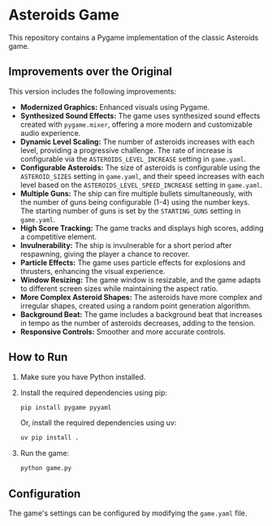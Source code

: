 # Asteroids Game

This repository contains a Pygame implementation of the classic Asteroids game.

## Improvements over the Original

This version includes the following improvements:

*   **Modernized Graphics:** Enhanced visuals using Pygame.
*   **Synthesized Sound Effects:** The game uses synthesized sound effects created with `pygame.mixer`, offering a more modern and customizable audio experience.
*   **Dynamic Level Scaling:** The number of asteroids increases with each level, providing a progressive challenge. The rate of increase is configurable via the `ASTEROIDS_LEVEL_INCREASE` setting in `game.yaml`.
*   **Configurable Asteroids:** The size of asteroids is configurable using the `ASTEROID_SIZES` setting in `game.yaml`, and their speed increases with each level based on the `ASTEROIDS_LEVEL_SPEED_INCREASE` setting in `game.yaml`.
*   **Multiple Guns:** The ship can fire multiple bullets simultaneously, with the number of guns being configurable (1-4) using the number keys. The starting number of guns is set by the `STARTING_GUNS` setting in `game.yaml`.
*   **High Score Tracking:** The game tracks and displays high scores, adding a competitive element.
*   **Invulnerability:** The ship is invulnerable for a short period after respawning, giving the player a chance to recover.
*   **Particle Effects:** The game uses particle effects for explosions and thrusters, enhancing the visual experience.
*   **Window Resizing:** The game window is resizable, and the game adapts to different screen sizes while maintaining the aspect ratio.
*   **More Complex Asteroid Shapes:** The asteroids have more complex and irregular shapes, created using a random point generation algorithm.
*   **Background Beat:** The game includes a background beat that increases in tempo as the number of asteroids decreases, adding to the tension.
*   **Responsive Controls:** Smoother and more accurate controls.

## How to Run

1.  Make sure you have Python installed.
2.  Install the required dependencies using pip:

    ```bash
    pip install pygame pyyaml
    ```

    Or, install the required dependencies using uv:

    ```bash
    uv pip install .
    ```
3.  Run the game:

    ```bash
    python game.py
    ```

## Configuration

The game's settings can be configured by modifying the `game.yaml` file.
